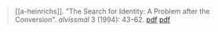 > [[a-heinrichs]]. "The Search for Identity: A Problem after the Conversion". *alvíssmál* 3 (1994): 43–62. [pdf](http://userpage.fu-berlin.de/~alvismal/3search.pdf) [pdf](a/a-heinrichs1994.pdf)